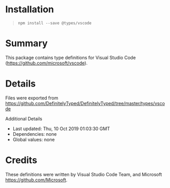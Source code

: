 # Installation
> `npm install --save @types/vscode`

# Summary
This package contains type definitions for Visual Studio Code (https://github.com/microsoft/vscode).

# Details
Files were exported from https://github.com/DefinitelyTyped/DefinitelyTyped/tree/master/types/vscode

Additional Details
 * Last updated: Thu, 10 Oct 2019 01:03:30 GMT
 * Dependencies: none
 * Global values: none

# Credits
These definitions were written by Visual Studio Code Team, and Microsoft <https://github.com/Microsoft>.
